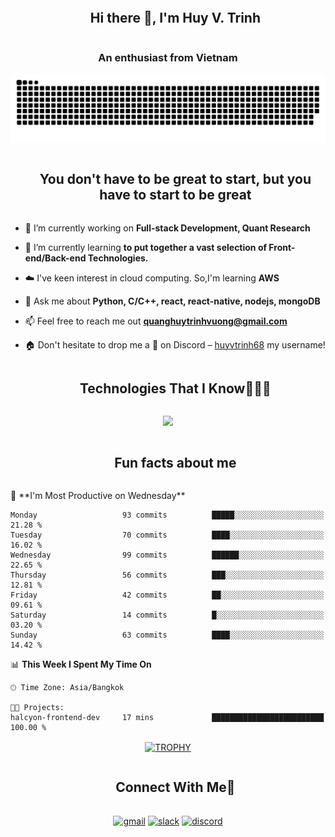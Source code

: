 <!--h1 without bottom border-->
<div id="user-content-toc">
<ul align="center">
<summary>
<h2 style="display: inline-block;">Hi there 👋, I'm Huy V. Trinh</h2>
</summary>
</ul>
</div>
<h3 align="center">An enthusiast from Vietnam</h3>
<!--- snake -->
<div align="center">
<img src="https://github.com/1999AZZAR/1999AZZAR/blob/readme/resources/img/grid-snake.svg" alt="snake" /></a>
</div>

<!--h2 without bottom border-->
<div id="user-content-toc">
<ul align="center">
<summary>
<h2 style="display: inline-block">You don't have to be great to start, but you have to start to be great
</h2>
</summary>
</ul>
</div>

<!--Intro start-->
- 🔭 I’m currently working on **Full-stack Development, Quant Research**

- 🌱 I’m currently learning **to put together a vast selection of Front-end/Back-end Technologies.**

- ☁️ I've keen interest in cloud computing. So,I'm learning **AWS**

- 💬 Ask me about **Python, C/C++, react, react-native, nodejs, mongoDB**

- 📫 Feel free to reach me out **quanghuytrinhvuong@gmail.com**

- 🏠 Don't hesitate to drop me a **👋** on Discord – [huyvtrinh68](https://discord.com/users/huyvtrinh68) my username!
<!--Intro end-->



<!--h1 without bottom border-->
<div id="user-content-toc">
<ul align="center">
<summary>
<h2 style="display: inline-block">Technologies That I Know👨🏻‍💻</h2>
</summary>
</ul>
</div>
<p align="center">
<a href="https://skillicons.dev">
<img
src="https://skillicons.dev/icons?i=py,git,nginx,redis,aws,css,docker,firebase,github,html,java,js,c,cs,cpp,arduino,linux,md,materialui,mongodb,mysql,nextjs,express,nodejs,react,tailwind,kubernetes,vscode,figma,ai,postman&perline=9" />
</a>
</p>

<!--h1 without bottom border-->
<div id="user-content-toc">
<ul align="center">
<summary>
<h2 style="display: inline-block">Fun facts about me</h2>
</summary>
</ul>
</div>
<!--START_SECTION:waka-->
📅 **I'm Most Productive on Wednesday** 

```text
Monday                   93 commits          █████░░░░░░░░░░░░░░░░░░░░   21.28 % 
Tuesday                  70 commits          ████░░░░░░░░░░░░░░░░░░░░░   16.02 % 
Wednesday                99 commits          ██████░░░░░░░░░░░░░░░░░░░   22.65 % 
Thursday                 56 commits          ███░░░░░░░░░░░░░░░░░░░░░░   12.81 % 
Friday                   42 commits          ██░░░░░░░░░░░░░░░░░░░░░░░   09.61 % 
Saturday                 14 commits          █░░░░░░░░░░░░░░░░░░░░░░░░   03.20 % 
Sunday                   63 commits          ████░░░░░░░░░░░░░░░░░░░░░   14.42 % 
```


📊 **This Week I Spent My Time On** 

```text
🕑︎ Time Zone: Asia/Bangkok

🐱‍💻 Projects: 
halcyon-frontend-dev     17 mins             █████████████████████████   100.00 % 
```


<!--END_SECTION:waka-->

<!--- trophy (start) -->
<div align=center>
<a href="https://github.com/ryo-ma/github-profile-trophy" title="Go to Source">
<img align="center" width=84%
src="https://github-profile-trophy.vercel.app/?username=trvqhuy&theme=radical&row=1&column=7&margin-h=15&margin-w=5&no-bg=true"
alt="TROPHY" />
</a>
</div>
<!--- trophy (start) -->

</p>
<!--- stats (end) -->

<!-- Connect with me -->
<!--h2 without bottom border-->
<div id="user-content-toc">
<ul align="center">
<summary>
<h2 style="display: inline-block">Connect With Me🤝</h2>
</summary>
</ul>
</div>

<!--icons and links-->
<p align="center">
<a href="mailto:quanghuytrinhvuong@gmail.com" target="blank"><img align="center"
src="https://img.shields.io/badge/Gmail-D14836?style=for-the-badge&logo=gmail&logoColor=white"
alt="gmail" height="30"/></a>
<a href="https://api-development-world.slack.com/team/U06PH869SF2" target="blank"><img align="center"
src="https://img.shields.io/badge/Slack-4A154B?style=for-the-badge&logo=slack&logoColor=white"
alt="slack" height="30"/></a>
<a href="https://discord.com/users/huyvtrinh68" target="blank"><img align="center"
src="https://img.shields.io/badge/Discord-5865F2?style=for-the-badge&logo=discord&logoColor=white"
alt="discord" height="30" /></a>
</p>

